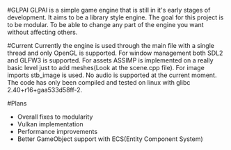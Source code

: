 #GLPAI
GLPAI is a simple game engine that is still in it's early stages of development. It aims to be a library style engine. The goal for this project is to be modular. To be able to change any part of the engine you want without affecting others.

#Current
Currently the engine is used through the main file with a single thread and only OpenGL is supported. For window management both SDL2 and GLFW3 is supported. For assets ASSIMP is implemented on a really basic level just to add meshes(Look at the scene.cpp file). For image imports stb_image is used. No audio is supported at the current moment. The code has only been compiled and tested on linux with glibc 2.40+r16+gaa533d58ff-2.

#Plans
- Overall fixes to modularity
- Vulkan implementation
- Performance improvements
- Better GameObject support with ECS(Entity Component System)
